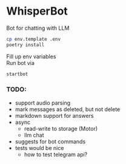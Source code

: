 # WhisperBot

Bot for chatting with LLM

```bash
cp env.template .env
poetry install
```
Fill up env variables  
Run bot via
```bash
startbot
```

### TODO:
 - support audio parsing
 - mark messages as deleted, but not delete
 - markdown support for answers
 - async 
    - read-write to storage (Motor)
    - llm chat
 - suggests for bot commands
 - tests would be nice
   - how to test telegram api?
